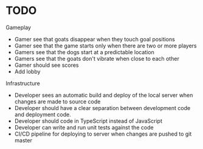# TODO

Gameplay

-   Gamer see that goats disappear when they touch goal positions
-   Gamer see that the game starts only when there are two or more players
-   Gamers see that the dogs start at a predictable location
-   Gamers see that the goats don't vibrate when close to each other
-   Gamer should see scores
-   Add lobby

Infrastructure

-   Developer sees an automatic build and deploy of the local server when changes are made to source code
-   Developer should have a clear separation between development code and deployment code.
-   Developer should code in TypeScript instead of JavaScript
-   Developer can write and run unit tests against the code
-   CI/CD pipeline for deploying to server when changes are pushed to git master
